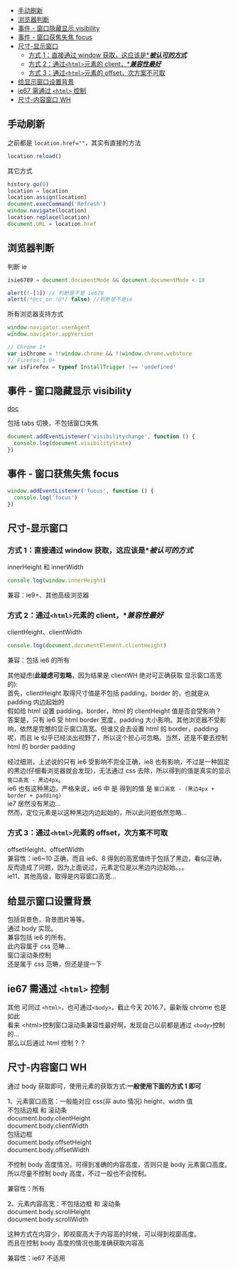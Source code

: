 - [手动刷新](#手动刷新)
- [浏览器判断](#浏览器判断)
- [事件 - 窗口隐藏显示 visibility](#事件---窗口隐藏显示-visibility)
- [事件 - 窗口获焦失焦 focus](#事件---窗口获焦失焦-focus)
- [尺寸-显示窗口](#尺寸-显示窗口)
  - [方式 1：直接通过 window 获取，这应该是\***_被认可的方式_**](#方式-1直接通过-window-获取这应该是被认可的方式)
  - [方式 2：通过`<html>`元素的 client，\***_兼容性最好_**](#方式-2通过html元素的-client兼容性最好)
  - [方式 3：通过`<html>`元素的 offset，次方案不可取](#方式-3通过html元素的-offset次方案不可取)
- [给显示窗口设置背景](#给显示窗口设置背景)
- [ie67 需通过 `<html>` 控制](#ie67-需通过-html-控制)
- [尺寸-内容窗口 WH](#尺寸-内容窗口-wh)

## 手动刷新

之前都是 `location.href=""`，其实有直接的方法

```js
location.reload()
```

其它方式

```js
history.go(0)
location = location
location.assign(location)
document.execCommand('Refresh')
window.navigate(location)
location.replace(location)
document.URL = location.href
```

## 浏览器判断

判断 ie

```js
isie6789 = document.documentMode && document.documentMode < 10

alert(!-[1]) // 判断是不是 ie678
alert(/*@cc_on !@*/ false) //判断是不是ie
```

所有浏览器支持方式

```js
window.navigator.userAgent
window.navigator.appVersion
```

```js
// Chrome 1+
var isChrome = !!window.chrome && !!window.chrome.webstore
// Firefox 1.0+
var isFirefox = typeof InstallTrigger !== 'undefined'
```

## 事件 - 窗口隐藏显示 visibility

[doc](https://developer.mozilla.org/zh-CN/docs/Web/API/Document/visibilityState)

包括 tabs 切换，不包括窗口失焦

```js
document.addEventListener('visibilitychange', function () {
  console.log(document.visibilityState)
})
```

## 事件 - 窗口获焦失焦 focus

```js
window.addEventListener('focus', function () {
  console.log('focus')
})
```

## 尺寸-显示窗口

### 方式 1：直接通过 window 获取，这应该是\***_被认可的方式_**

innerHeight 和 innerWidth

```js
console.log(window.innerHeight)
```

兼容：ie9+、其他高级浏览器

### 方式 2：通过`<html>`元素的 client，\***_兼容性最好_**

clientHeight、clientWidth

```js
console.log(document.documentElement.clientHeight)
```

兼容：包括 ie6 的所有

其他疑虑(**此疑虑可忽略**，因为结果是 clientWH 绝对可正确获取 显示窗口高宽的):  
首先，clientHeight 取得尺寸值是不包括 padding，border 的，也就是从 padding 内边起始的  
假如给 html 设置 padding，border，html 的 clientHeight 值是否会受影响？  
答案是，只有 ie6 受 html border 宽度，padding 大小影响。其他浏览器不受影响，依然是完整的显示窗口高宽。但谁又会去设置 html 的 border，padding 呢，而且 ie 似乎已经淡出视野了，所以这个担心可忽略。当然，还是不要去控制 html 的 border padding

经过细测，上述说的只有 ie6 受影响不完全正确，ie8 也有影响，不过是一种固定的黑边(仔细看浏览器就会发现)，无法通过 css 去除，所以得到的值是真实的显示`窗口高宽 - 黑边4px`。  
ie6 也有这种黑边，严格来说，ie6 中 是 得到的值 是 `窗口高宽 - (黑边4px + border + padding)`  
ie7 居然没有黑边...  
然而，定位元素是以这种黑边内边起始的，所以此问题依然忽略...

### 方式 3：通过`<html>`元素的 offset，次方案不可取

offsetHeight、offsetWidth  
兼容性：ie6~10 正确，而且 ie6、8 得到的高宽值终于包括了黑边，看似正确，反而造成了问题，因为上面说过，元素定位是以黑边内边起始。。。  
ie11、其他高级，取得是内容窗口高宽...

## 给显示窗口设置背景

包括背景色，背景图片等等。  
通过 body 实现。  
兼容包括 ie6 的所有。  
此内容属于 css 范畴...  
窗口滚动条控制  
还是属于 css 范畴，但还是提一下

## ie67 需通过 `<html>` 控制

其他 可同过 `<html>`，也可通过`<body>`，截止今天 2016.7，最新版 chrome 也是如此  
看来 &lt;html&gt;控制窗口滚动条兼容性最好啊，发现自己以前都是通过 `<body>`控制的...  
那么以后通过 html 控制？？

## 尺寸-内容窗口 WH

通过 body 获取即可，使用元素的获取方式:**一般使用下面的方式 1 即可**

1、元素窗口高宽：一般能对应 css(非 auto 情况) height、width 值  
不包括边框 和 滚动条  
document.body.clientHeight  
document.body.clientWidth  
包括边框  
document.body.offsetHeight  
document.body.offsetWidth

不控制 body 高度情况，可得到准确的内容高度，否则只是 body 元素窗口高度。所以尽量不控制 body 高度，不过一般也不会控制。

兼容性：所有

2、元素内容高宽：不包括边框 和 滚动条  
document.body.scrollHeight  
document.body.scrollWidth

这种方式在内容少，即视窗高大于内容高的时候，可以得到视窗高度。  
而且在控制 body 高度的情况也能准确获取内容高

兼容性：ie67 不适用
